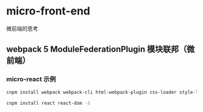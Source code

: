# micro-front-end
微前端的思考

## webpack 5 ModuleFederationPlugin 模块联邦（微前端）

### micro-react 示例
```bash
cnpm install webpack webpack-cli html-webpack-plugin css-loader style-loader babel-loader @babel/core @babel/preset-env @babel/preset-react webpack-dev-server -D

cnpm install react react-dom -S
```